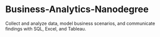 # Business-Analytics-Nanodegree
Collect and analyze data, model business scenarios, and communicate findings with SQL, Excel, and Tableau.
